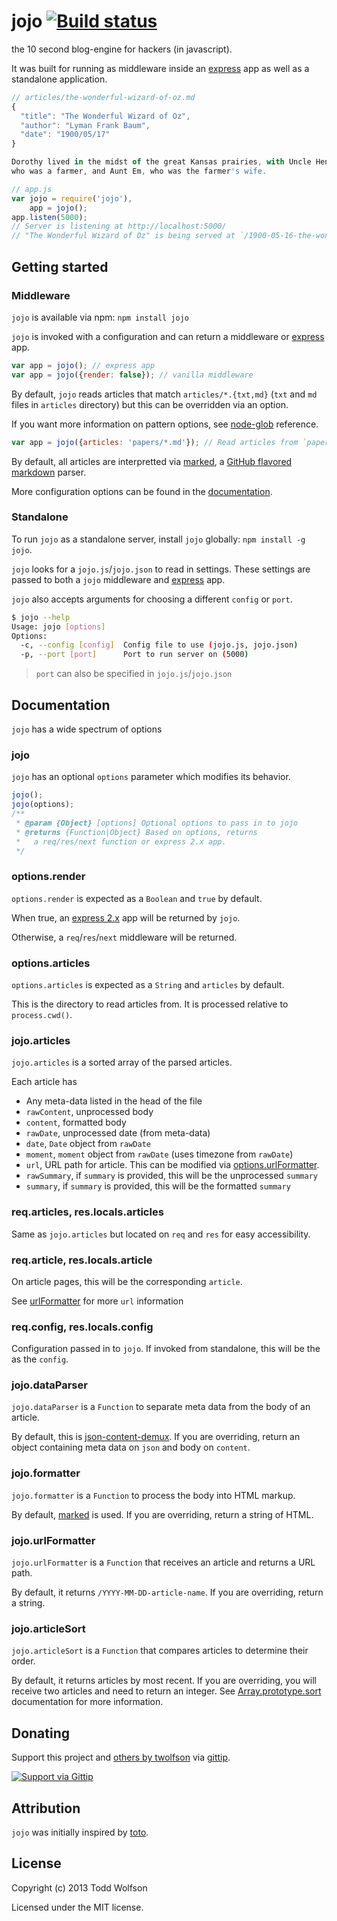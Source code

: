# jojo [![Build status](https://travis-ci.org/twolfson/jojo.png?branch=master)](https://travis-ci.org/twolfson/jojo)
the 10 second blog-engine for hackers (in javascript).

It was built for running as middleware inside an [express][] app as well as a standalone application.

[express]: http://expressjs.com/2x/

```js
// articles/the-wonderful-wizard-of-oz.md
{
  "title": "The Wonderful Wizard of Oz",
  "author": "Lyman Frank Baum",
  "date": "1900/05/17"
}

Dorothy lived in the midst of the great Kansas prairies, with Uncle Henry,
who was a farmer, and Aunt Em, who was the farmer's wife.

// app.js
var jojo = require('jojo'),
    app = jojo();
app.listen(5000);
// Server is listening at http://localhost:5000/
// "The Wonderful Wizard of Oz" is being served at `/1900-05-16-the-wonderful-wizard-of-oz`
```

## Getting started
### Middleware
`jojo` is available via npm: `npm install jojo`

`jojo` is invoked with a configuration and can return a middleware or [express][] app.

```js
var app = jojo(); // express app
var app = jojo({render: false}); // vanilla middleware
```

By default, `jojo` reads articles that match `articles/*.{txt,md}` (`txt` and `md` files in `articles` directory) but this can be overridden via an option.

If you want more information on pattern options, see [node-glob][] reference.

[node-glob]: https://github.com/isaacs/node-glob

```js
var app = jojo({articles: 'papers/*.md'}); // Read articles from `papers`
```

By default, all articles are interpretted via [marked][], a [GitHub flavored markdown][gfm] parser.

More configuration options can be found in the [documentation][].

[marked]: https://github.com/chjj/marked
[gfm]: http://github.github.com/github-flavored-markdown/
[documentation]: #documentation

### Standalone
To run `jojo` as a standalone server, install `jojo` globally: `npm install -g jojo`.

`jojo` looks for a `jojo.js`/`jojo.json` to read in settings. These settings are passed to both a `jojo` middleware and [express][] app.

`jojo` also accepts arguments for choosing a different `config` or `port`.

```bash
$ jojo --help
Usage: jojo [options]
Options:
  -c, --config [config]  Config file to use (jojo.js, jojo.json)
  -p, --port [port]      Port to run server on (5000)
```

> `port` can also be specified in `jojo.js`/`jojo.json`

## Documentation
`jojo` has a wide spectrum of options


### jojo
`jojo` has an optional `options` parameter which modifies its behavior.

```js
jojo();
jojo(options);
/**
 * @param {Object} [options] Optional options to pass in to jojo
 * @returns {Function|Object} Based on options, returns
 *   a req/res/next function or express 2.x app.
 */
```

### options.render
`options.render` is expected as a `Boolean` and `true` by default.

When true, an [express 2.x][express] app will be returned by `jojo`.

Otherwise, a `req`/`res`/`next` middleware will be returned.

### options.articles
`options.articles` is expected as a `String` and `articles` by default.

This is the directory to read articles from. It is processed relative to `process.cwd()`.

### jojo.articles
`jojo.articles` is a sorted array of the parsed articles.

Each article has

- Any meta-data listed in the head of the file
- `rawContent`, unprocessed body
- `content`, formatted body
- `rawDate`, unprocessed date (from meta-data)
- `date`, `Date` object from `rawDate`
- `moment`, `moment` object from `rawDate` (uses timezone from `rawDate`)
- `url`, URL path for article. This can be modified via [options.urlFormatter][urlFormatter].
- `rawSummary`, if `summary` is provided, this will be the unprocessed `summary`
- `summary`, if `summary` is provided, this will be the formatted `summary`

### req.articles, res.locals.articles
Same as `jojo.articles` but located on `req` and `res` for easy accessibility.

### req.article, res.locals.article
On article pages, this will be the corresponding `article`.

See [urlFormatter][] for more `url` information

[urlFormatter]: #jojourlformatter

### req.config, res.locals.config
Configuration passed in to `jojo`. If invoked from standalone, this will be the as the `config`.

### jojo.dataParser
`jojo.dataParser` is a `Function` to separate meta data from the body of an article.

By default, this is [json-content-demux][]. If you are overriding, return an object containing meta data on `json` and body on `content`.

[json-content-demux]: https://github.com/twolfson/json-content-demux

### jojo.formatter
`jojo.formatter` is a `Function` to process the body into HTML markup.

By default, [marked][] is used. If you are overriding, return a string of HTML.

### jojo.urlFormatter
`jojo.urlFormatter` is a `Function` that receives an article and returns a URL path.

By default, it returns `/YYYY-MM-DD-article-name`. If you are overriding, return a string.

### jojo.articleSort
`jojo.articleSort` is a `Function` that compares articles to determine their order.

By default, it returns articles by most recent. If you are overriding, you will receive two articles and need to return an integer. See [Array.prototype.sort][] documentation for more information.

[Array.prototype.sort]: :https://developer.mozilla.org/en-US/docs/Web/JavaScript/Reference/Global_Objects/Array/sort

## Donating
Support this project and [others by twolfson][gittip] via [gittip][].

[![Support via Gittip][gittip-badge]][gittip]

[gittip-badge]: https://rawgithub.com/twolfson/gittip-badge/master/dist/gittip.png
[gittip]: https://www.gittip.com/twolfson/

## Attribution
`jojo` was initially inspired by [toto][].

[toto]: https://github.com/cloudhead/toto

## License
Copyright (c) 2013 Todd Wolfson

Licensed under the MIT license.
